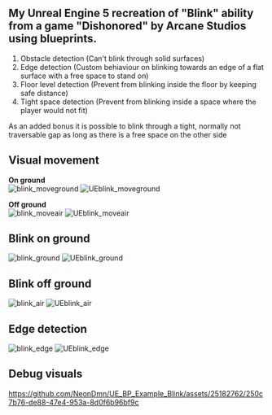 ## My Unreal Engine 5 recreation of "Blink" ability from a game "Dishonored" by Arcane Studios using blueprints.
1. Obstacle detection
  (Can't blink through solid surfaces)
2. Edge detection
  (Custom behiaviour on blinking towards an edge of a flat surface with a free space to stand on)
3. Floor level detection
  (Prevent from blinking inside the floor by keeping safe distance)
4. Tight space detection
  (Prevent from blinking inside a space where the player would not fit)

As an added bonus it is possible to blink through a tight, normally not traversable gap as long as there is a free space on the other side
<br/>

## Visual movement
**On ground** <br/>
![blink_moveground](https://github.com/NeonDmn/UE_BP_Example_Blink/assets/25182762/72c68b3c-780c-4b7c-86e0-56c51d9e9c83)
![UEblink_moveground](https://github.com/NeonDmn/UE_BP_Example_Blink/assets/25182762/1ee4f703-ba29-42d2-8a2d-b44d0d96181d)

**Off ground** <br/>
![blink_moveair](https://github.com/NeonDmn/UE_BP_Example_Blink/assets/25182762/1d5b67f3-ff53-4a50-bfdc-78473c86592f)
![UEblink_moveair](https://github.com/NeonDmn/UE_BP_Example_Blink/assets/25182762/8a4c9e59-99fc-4f70-aaa8-bc804fd10885)

## Blink on ground
![blink_ground](https://github.com/NeonDmn/UE_BP_Example_Blink/assets/25182762/8fd72b5d-c969-4aa5-bd00-0724ad7c20f8)
![UEblink_ground](https://github.com/NeonDmn/UE_BP_Example_Blink/assets/25182762/894611c8-5edb-4a96-9a89-09515eaae96d)

## Blink off ground <br/>
![blink_air](https://github.com/NeonDmn/UE_BP_Example_Blink/assets/25182762/82a1e374-a6de-42b0-9d8f-cdcc12258f17) 
![UEblink_air](https://github.com/NeonDmn/UE_BP_Example_Blink/assets/25182762/fda700b2-1d6f-4e29-bbd6-637b7da59227)

## Edge detection
![blink_edge](https://github.com/NeonDmn/UE_BP_Example_Blink/assets/25182762/bcf9719c-caf1-4d6a-9168-e8859b0b925e)
![UEblink_edge](https://github.com/NeonDmn/UE_BP_Example_Blink/assets/25182762/faae4bd8-db33-4b4c-9b94-f3fc7d835020)

## Debug visuals
https://github.com/NeonDmn/UE_BP_Example_Blink/assets/25182762/250c7b76-de88-47e4-953a-8d0f6b96bf9c

